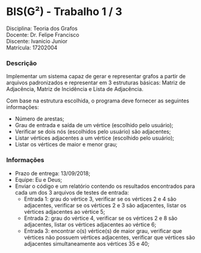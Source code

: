 # BIS(G²) - Trabalho 1 / 3 
Disciplina: Teoria dos Grafos    
Docente: Dr. Felipe Francisco      
Discente: Ivanicio Junior  
Matrícula: 17202004

### Descrição
Implementar um sistema capaz de gerar e representar grafos a partir de arquivos padronizados e representar em 3 estruturas básicas: Matriz de Adjacência, Matriz de Incidência e Lista de Adjacência.   

Com base na estrutura escolhida, o programa deve fornecer as seguintes informações:
  - Número de arestas;
  - Grau de entrada e saída de um vértice (escolhido pelo usuário);
  - Verificar se dois nós (escolhidos pelo usuário) são adjacentes;
  - Listar vértices adjacentes a um vértice (escolhido pelo usuário);
  - Listar os vértices de maior e menor grau;

### Informações
  - Prazo de entrega: 13/09/2018;
  - Equipe: Eu e Deus;
  - Enviar o código e um relatório contendo os resultados encontrados para cada um dos 3 arquivos de testes de entrada:
    - Entrada 1: grau do vértice 3, verificar se os vértices 2 e 4 são adjacentes, verificar se os vértices 2 e 3 são adjacentes, listar os vértices adjacentes ao vértice 5;
    - Entrada 2: grau do vértice 4, verificar se os vértices 2 e 8 são adjacentes, listar os vértices adjacentes ao vértice 6;
    - Entrada 3: encontrar o(s) vértice(s) de maior grau, verificar que vértices não possuem vértices adjacentes, verificar que vértices são adjacentes simultaneamente aos vértices 35 e 40;
